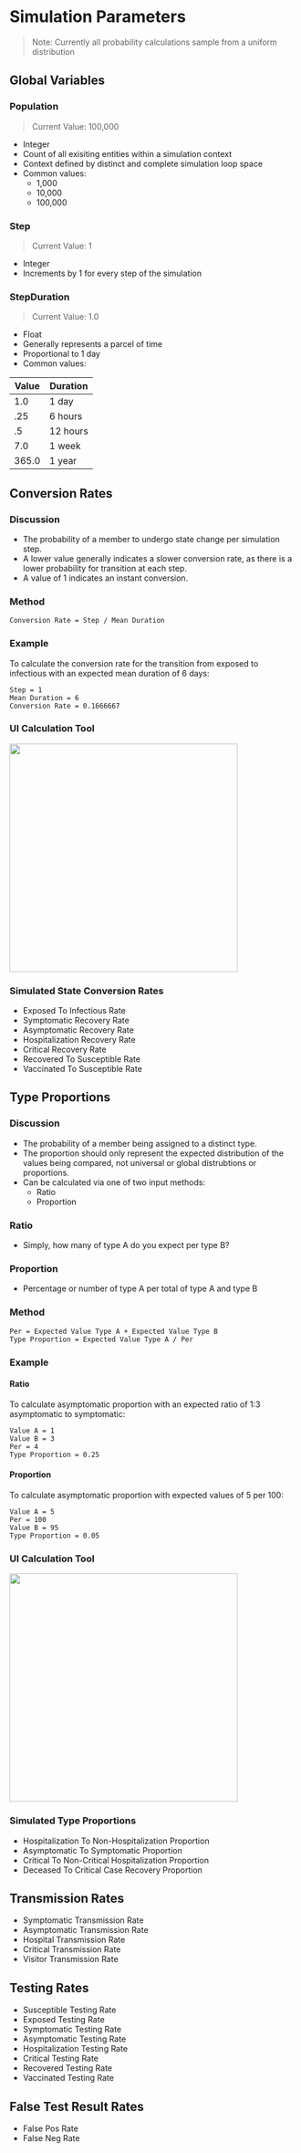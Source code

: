 # Simulation Parameters

> Note: Currently all probability calculations sample from a uniform distribution

## Global Variables

### Population

> Current Value: 100,000

- Integer
- Count of all exisiting entities within a simulation context
- Context defined by distinct and complete simulation loop space
- Common values: 
  - 1,000
  - 10,000
  - 100,000

### Step

> Current Value: 1

- Integer
- Increments by 1 for every step of the simulation

### StepDuration

> Current Value: 1.0

- Float
- Generally represents a parcel of time
- Proportional to 1 day
- Common values:
 
| Value | Duration |
|-------|----------|
| 1.0   | 1 day    |
| .25   | 6 hours  |
| .5    | 12 hours |
| 7.0   | 1 week   |
| 365.0 | 1 year   |

## Conversion Rates

### Discussion

- The probability of a member to undergo state change per simulation step.
- A lower value generally indicates a slower conversion rate, as there is a lower probability for transition at each step.
- A value of 1 indicates an instant conversion.

### Method

`Conversion Rate = Step / Mean Duration`

### Example

To calculate the conversion rate for the transition from exposed to infectious with an expected mean duration of 6 days:

```
Step = 1
Mean Duration = 6
Conversion Rate = 0.1666667
```

### UI Calculation Tool

<img src="https://user-images.githubusercontent.com/57882845/189082597-236c8009-a000-49a7-a292-388d4fd0ddbd.png" width="400">
</img>

### Simulated State Conversion Rates

- Exposed To Infectious Rate 
- Symptomatic Recovery Rate 
- Asymptomatic Recovery Rate 
- Hospitalization Recovery Rate 
- Critical Recovery Rate 
- Recovered To Susceptible Rate 
- Vaccinated To Susceptible Rate

## Type Proportions

### Discussion

- The probability of a member being assigned to a distinct type.
- The proportion should only represent the expected distribution of the values being compared, not universal or global distrubtions or proportions.
- Can be calculated via one of two input methods:
  - Ratio
  - Proportion

### Ratio

- Simply, how many of type A do you expect per type B?

### Proportion

- Percentage or number of type A per total of type A and type B

### Method

```
Per = Expected Value Type A + Expected Value Type B
Type Proportion = Expected Value Type A / Per
```

### Example

#### Ratio

To calculate asymptomatic proportion with an expected ratio of 1:3 asymptomatic to symptomatic:

```
Value A = 1
Value B = 3
Per = 4
Type Proportion = 0.25
```

#### Proportion

To calculate asymptomatic proportion with expected values of 5 per 100:

```
Value A = 5
Per = 100
Value B = 95
Type Proportion = 0.05
```

### UI Calculation Tool

<img src="https://user-images.githubusercontent.com/57882845/189080349-73174880-78c6-4cc1-8085-1b380e553bac.png" width="400">
</img>

### Simulated Type Proportions

- Hospitalization To Non-Hospitalization Proportion 
- Asymptomatic To Symptomatic Proportion 
- Critical To Non-Critical Hospitalization Proportion 
- Deceased To Critical Case Recovery Proportion 

## Transmission Rates
- Symptomatic Transmission Rate 
- Asymptomatic Transmission Rate 
- Hospital Transmission Rate 
- Critical Transmission Rate 
- Visitor Transmission Rate 

## Testing Rates
- Susceptible Testing Rate 
- Exposed Testing Rate 
- Symptomatic Testing Rate 
- Asymptomatic Testing Rate 
- Hospitalization Testing Rate 
- Critical Testing Rate 
- Recovered Testing Rate 
- Vaccinated Testing Rate 

## False Test Result Rates
- False Pos Rate 
- False Neg Rate 
